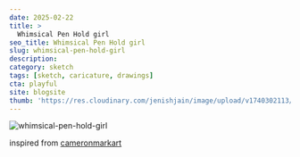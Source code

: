 ```yaml
---
date: 2025-02-22
title: >
  Whimsical Pen Hold girl
seo_title: Whimsical Pen Hold girl
slug: whimsical-pen-hold-girl
description: 
category: sketch
tags: [sketch, caricature, drawings]
cta: playful
site: blogsite
thumb: 'https://res.cloudinary.com/jenishjain/image/upload/v1740302113/drawings/whimsical_pen_hold_girl.jpg?resize1800x2400'
---
```


![whimsical-pen-hold-girl](https://res.cloudinary.com/jenishjain/image/upload/v1740302113/drawings/whimsical_pen_hold_girl.jpg)

inspired from [cameronmarkart](https://www.instagram.com/p/CcTYHJCu40-/)